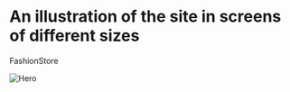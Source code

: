 # An illustration of the site in screens of different sizes
 FashionStore
 
 ![Hero](https://github.com/farah-habboub7/FashionStore/assets/111410550/88ab0634-a322-4719-853e-39cd68863bbb)
